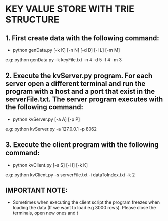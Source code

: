 ﻿# KEY VALUE STORE WITH TRIE STRUCTURE

## 1. First create data with the following command:


- python genData.py [-k K] [-n N] [-d D] [-l L] [-m M]


e.g: python genData.py -k keyFile.txt -n 4 -d 5 -l 4 -m 3


## 2. Execute the kvServer.py program. For each server open a different terminal and run the program with a host and a port that exist in the serverFile.txt. The server program executes with the following command:


- python kvServer.py [-a A] [-p P]


e.g: python kvServer.py -a 127.0.0.1 -p 8062


## 3. Execute the client program with the following command:
        

- python kvClient.py [-s S] [-i I] [-k K]


e.g: python kvClient.py -s serverFile.txt -i dataToIndex.txt -k 2


        
## IMPORTANT NOTE:
- Sometimes when executing the client script the program freezes when loading the data (If we want to load e.g 3000 rows). Please close the terminals, open new ones and t
